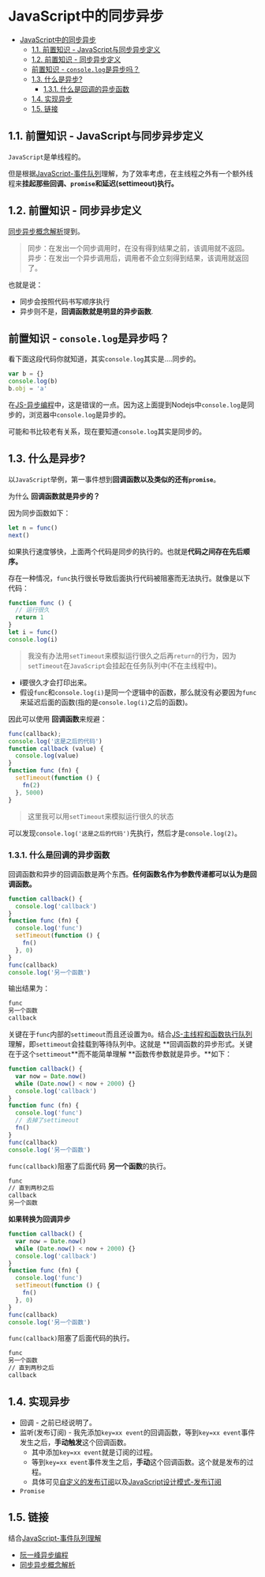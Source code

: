 # JavaScript中的同步异步

<!-- TOC -->

- [JavaScript中的同步异步](#javascript中的同步异步)
  - [1.1. 前置知识 - JavaScript与同步异步定义](#11-前置知识---javascript与同步异步定义)
  - [1.2. 前置知识 - 同步异步定义](#12-前置知识---同步异步定义)
  - [前置知识 - `console.log`是异步吗？](#前置知识---consolelog是异步吗)
  - [1.3. 什么是异步?](#13-什么是异步)
    - [1.3.1. 什么是回调的异步函数](#131-什么是回调的异步函数)
  - [1.4. 实现异步](#14-实现异步)
  - [1.5. 链接](#15-链接)

<!-- /TOC -->

## 1.1. 前置知识 - JavaScript与同步异步定义

`JavaScript`是单线程的。

但是根据[JavaScript-事件队列](https://github.com/JiangWeixian/JS-Tips/blob/master/docs/Grammar/JS-Promise%26EventLoop%E5%87%BD%E6%95%B0%E6%89%A7%E8%A1%8C%E9%98%9F%E5%88%97.md)理解，为了效率考虑，在主线程之外有一个额外线程来**挂起那些回调、`promise`和延迟(settimeout)执行。**

## 1.2. 前置知识 - 同步异步定义

[同步异步概念解析](https://juejin.im/entry/58ae4636b123db0052b1caf8)提到。

> 同步：在发出一个同步调用时，在没有得到结果之前，该调用就不返回。
  异步：在发出一个异步调用后，调用者不会立刻得到结果，该调用就返回了。

也就是说：

* 同步会按照代码书写顺序执行
* 异步则不是，**回调函数就是明显的异步函数**.

## 前置知识 - `console.log`是异步吗？

看下面这段代码你就知道，其实`console.log`其实是....同步的。

```JavaScript
var b = {}
console.log(b)
b.obj = 'a'
```
在[JS-异步编程]()中，这是错误的一点。因为这上面提到Nodejs中`console.log`是同步的，浏览器中`console.log`是异步的。

可能和书比较老有关系，现在要知道`console.log`其实是同步的。

## 1.3. 什么是异步?

以`JavaScript`举例，第一事件想到**回调函数以及类似的还有`promise`**。

为什么 **回调函数就是异步的？**

因为同步函数如下：

```JavaScript
let n = func()
next()
```

如果执行速度够快，上面两个代码是同步的执行的。也就是**代码之间存在先后顺序。**

存在一种情况，`func`执行很长导致后面执行代码被阻塞而无法执行。就像是以下代码：

```JavaScript
function func () {
  // 运行很久
  return 1
}
let i = func()
console.log(i)
```

> 我没有办法用`setTimeout`来模拟运行很久之后再`return`的行为，因为`setTimeout`在`JavaScript`会挂起在任务队列中(不在主线程中)。

* **i**要很久才会打印出来。
* 假设`func`和`console.log(i)`是同一个逻辑中的函数，那么就没有必要因为`func`来延迟后面的函数(指的是`console.log(i)`之后的函数)。

因此可以使用 **回调函数**来规避：

```JavaScript
func(callback);
console.log('这是之后的代码')
function callback (value) {
  console.log(value)
}
function func (fn) {
  setTimeout(function () {
    fn(2)
  }, 5000)
}
```

> 这里我可以用`setTimeout`来模拟运行很久的状态

可以发现`console.log('这是之后的代码')`先执行，然后才是`console.log(2)`。

### 1.3.1. 什么是回调的异步函数

回调函数和异步的回调函数是两个东西。**任何函数名作为参数传递都可以认为是回调函数。**

```JavaScript
function callback() {
  console.log('callback')
}
function func (fn) {
  console.log('func')
  setTimeout(function () {
    fn()
  }, 0)
}
func(callback)
console.log('另一个函数')
```

输出结果为：

```bash
func
另一个函数
callback
```

关键在于`func`内部的`settimeout`而且还设置为`0`。结合[JS-主线程和函数执行队列]()理解，即`settimeout`会挂载到等待队列中。这就是 **回调函数的异步形式。关键在于这个`settimeout`**而不能简单理解 **函数传参数就是异步。**如下：

```JavaScript
function callback() {
  var now = Date.now()
  while (Date.now() < now + 2000) {}
  console.log('callback')
}
function func (fn) {
  console.log('func')
  // 去掉了settimeout
  fn()
}
func(callback)
console.log('另一个函数')
```

`func(callback)`阻塞了后面代码 **另一个函数**的执行。

```bash
func
// 直到两秒之后
callback
另一个函数
```

**如果转换为回调异步**

```JavaScript
function callback() {
  var now = Date.now()
  while (Date.now() < now + 2000) {}
  console.log('callback')
}
function func (fn) {
  console.log('func')
  setTimeout(function () {
    fn()
  }, 0)
}
func(callback)
console.log('另一个函数')
```

`func(callback)`阻塞了后面代码的执行。

```bash
func
另一个函数
// 直到两秒之后
callback
```

## 1.4. 实现异步

* 回调 - 之前已经说明了。
* 监听(发布订阅) - 我先添加`key=xx event`的回调函数，等到`key=xx event`事件发生之后，**手动触发**这个回调函数。
  * 其中添加`key=xx event`就是订阅的过程。
  * 等到`key=xx event`事件发生之后，**手动**这个回调函数。这个就是发布的过程。
  * 具体可见[自定义的发布订阅](https://github.com/JiangWeixian/JS-Tips/blob/master/docs/Grammar/JS-%E8%A7%82%E5%AF%9F%E8%80%85%E6%A8%A1%E5%BC%8F-%E8%87%AA%E5%AE%9A%E4%B9%89%E4%BA%8B%E4%BB%B6.md)以及[JavaScript设计模式-发布订阅](https://github.com/JiangWeixian/JS-Books/blob/master/JS%E8%AE%BE%E8%AE%A1%E6%A8%A1%E5%BC%8F(Desgin-Patterns)/%E8%AE%BE%E8%AE%A1%E6%A8%A1%E5%BC%8F/%E5%8F%91%E5%B8%83%E8%AE%A2%E9%98%85%E6%A8%A1%E5%BC%8F.md)
* `Promise`


## 1.5. 链接

结合[JavaScript-事件队列理解](https://github.com/JiangWeixian/JS-Tips/blob/master/docs/Grammar/JS-Promise%26EventLoop%E5%87%BD%E6%95%B0%E6%89%A7%E8%A1%8C%E9%98%9F%E5%88%97.md)

* [阮一峰异步编程](http://www.ruanyifeng.com/blog/2012/12/asynchronous%EF%BC%BFjavascript.html)
* [同步异步概念解析](https://juejin.im/entry/58ae4636b123db0052b1caf8)